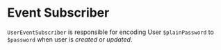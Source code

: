 # Event Subscriber

`UserEventSubscriber` is responsible for encoding User `$plainPassword` to `$password` when user is _created_ or _updated_.
